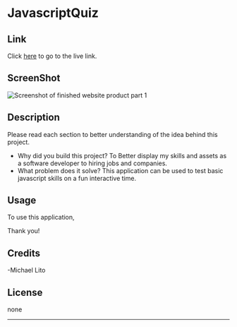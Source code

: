 # JavascriptQuiz

## Link

Click [here]() to go to the live link.

## ScreenShot

![Screenshot of finished website product part 1]()

## Description

Please read each section to better understanding of the idea behind this project.

- Why did you build this project? To Better display my skills and assets as a software developer to hiring jobs and companies.
- What problem does it solve? This application can be used to test
  basic javascript skills on a fun interactive time.

## Usage

To use this application,

Thank you!

## Credits

-Michael Lito

## License

none

---
